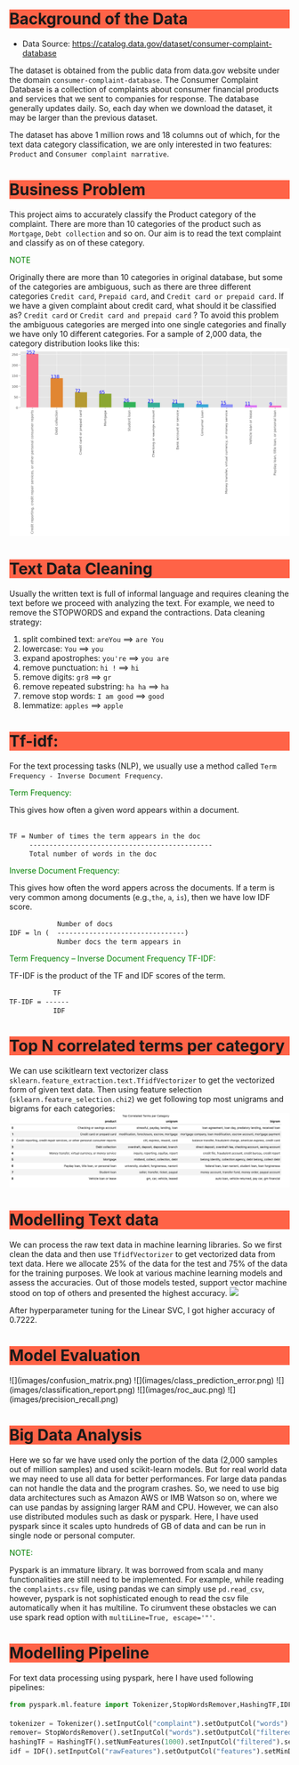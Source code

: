 <h1 style="background-color:tomato;">Background of the Data</h1>

- Data Source: https://catalog.data.gov/dataset/consumer-complaint-database

The dataset is obtained from the public data from data.gov website under the domain `consumer-complaint-database`. The Consumer Complaint Database is a collection of complaints about consumer financial products and services that we sent to companies for response. The database generally updates daily. So, each day when we download the dataset, it may be larger than the previous dataset.

The dataset has above 1 million rows and 18 columns out of which, for the text data category classification, we are only interested in two features: `Product` and `Consumer complaint narrative`.


<h1 style="background-color:tomato;">Business Problem</h1>

This project aims to accurately classify the Product category of the complaint. There are more than 10 categories of the product such as `Mortgage`, `Debt collection` and so on. Our aim is to read the text complaint and classify as on of these category.

<p style="color:green;">NOTE</p>

Originally there are more than 10 categories in original database, but some of the categories are
ambiguous, such as there are three different categories `Credit card`, `Prepaid card`, and `Credit card or prepaid card`. If we have a given complaint about credit card, what should it be classified as? `Credit card` or `Credit card and prepaid card` ? To avoid this problem the ambiguous categories are merged into one single categories and finally we have only 10 different categories.
For a sample of 2,000 data, the category distribution looks like this:
![](images/categories_2k.png)


<h1 style="background-color:tomato;">Text Data Cleaning</h1>

Usually the written text is full of informal language and requires cleaning the text before we proceed with
analyzing the text. For example, we need to remove the STOPWORDS and expand the contractions.
Data cleaning strategy:
1. split combined text: `areYou` ==> `are You`
1. lowercase: `You` ==> `you`
1. expand apostrophes: `you're` ==> `you are`
1. remove punctuation: `hi !` ==> `hi`
1. remove digits: `gr8` ==> `gr`
1. remove repeated substring: `ha ha` ==> `ha`
1. remove stop words: `I am good` ==> `good`
1. lemmatize: `apples` ==> `apple`


<h1 style="background-color:tomato;">Tf-idf:</h1>

For the text processing tasks (NLP), we usually use a method called `Term Frequency - Inverse Document Frequency`.

<p style="color:green;">Term Frequency:</p>

This gives how often a given word appears within a document.

```

TF = Number of times the term appears in the doc
     ----------------------------------------------
	 Total number of words in the doc

```



<p style="color:green;">Inverse Document Frequency:</p>

This gives how often the word appers across the documents.
If a term is very common among documents (e.g.,`the`, `a`, `is`),
then we have low IDF score.

```
            Number of docs
IDF = ln (  --------------------------------)
		    Number docs the term appears in
```

<p style="color:green;">Term Frequency – Inverse Document Frequency TF-IDF:</p>

TF-IDF is the product of the TF and IDF scores of the term.

```
           TF
TF-IDF = ------
           IDF
```

<h1 style="background-color:tomato;">Top N correlated terms per category</h1>

We can use scikitlearn text vectorizer class `sklearn.feature_extraction.text.TfidfVectorizer` to get
the vectorized form of given text data. Then using feature selection (`sklearn.feature_selection.chi2`) we get
following top most unigrams and bigrams for each categories:
![](images/top_correlated_terms.png)


<h1 style="background-color:tomato;">Modelling Text data</h1>

We can process the raw text data in machine learning libraries. So we first clean the data and then use
`TfidfVectorizer` to get vectorized data from text data. Here we allocate 25% of the data for the test and 75% of the data for the training purposes. We look at various machine learning models and assess the accuracies. Out of those models tested, support vector machine stood on top of others and presented the highest accuracy.
![](images/model_comparison.png)

After hyperparameter tuning for the Linear SVC, I got higher accuracy of 0.7222.

<h1 style="background-color:tomato;">Model Evaluation</h1>
![](images/confusion_matrix.png)
![](images/class_prediction_error.png)
![](images/classification_report.png)
![](images/roc_auc.png)
![](images/precision_recall.png)

<h1 style="background-color:tomato;">Big Data Analysis</h1>

Here we so far we have used only the portion of the data (2,000 samples out of million samples) and used
scikit-learn models. But for real world data we may need to use all data for better performances. For large
data pandas can not handle the data and the program crashes. So, we need to use big data architectures such as
Amazon AWS or IMB Watson so on, where we can use pandas by assigning larger RAM and CPU. However, we can also use distributed modules such as dask or pyspark. Here, I have used pyspark since it scales upto hundreds of GB of data and can be run in single node or personal computer.

<p style="color:green;">NOTE:</p>

Pyspark is an immature library. It was borrowed from scala and many functionalities are still need to be implemented. For example, while reading the `complaints.csv` file, using pandas we can simply use `pd.read_csv`, however, pyspark is not sophisticated enough to read the csv file automatically when it has multiline. To cirumvent these obstacles we can use spark read option with `multiLine=True, escape='"'`.


<h1 style="background-color:tomato;">Modelling Pipeline</h1>

For text data processing using pyspark, here I have used following pipelines:
```python
from pyspark.ml.feature import Tokenizer,StopWordsRemover,HashingTF,IDF

tokenizer = Tokenizer().setInputCol("complaint").setOutputCol("words")
remover= StopWordsRemover().setInputCol("words").setOutputCol("filtered").setCaseSensitive(False)
hashingTF = HashingTF().setNumFeatures(1000).setInputCol("filtered").setOutputCol("rawFeatures")
idf = IDF().setInputCol("rawFeatures").setOutputCol("features").setMinDocFreq(0)
```
